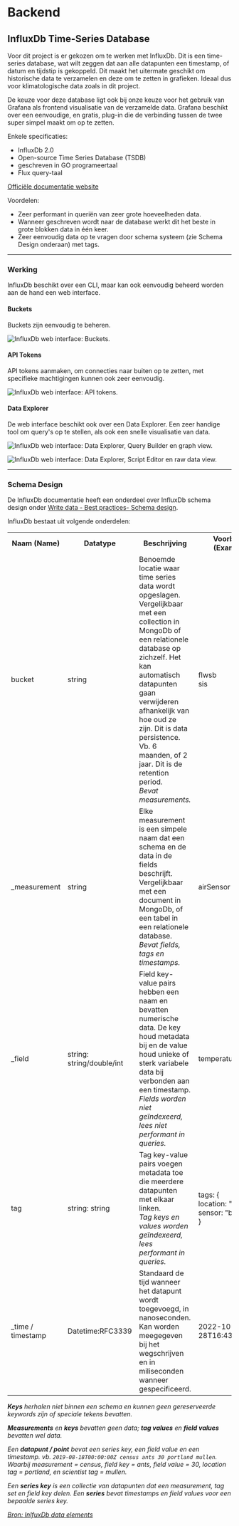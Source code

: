 # Backend

## InfluxDb Time-Series Database

Voor dit project is er gekozen om te werken met InfluxDb.
Dit is een time-series database, wat wilt zeggen dat aan alle datapunten een timestamp, of datum en tijdstip is gekoppeld. Dit maakt het uitermate geschikt om historische data te verzamelen en deze om te zetten in grafieken. Ideaal dus voor klimatologische data zoals in dit project.

De keuze voor deze database ligt ook bij onze keuze voor het gebruik van Grafana als frontend visualisatie van de verzamelde data. Grafana beschikt over een eenvoudige, en gratis, plug-in die de verbinding tussen de twee super simpel maakt om op te zetten.

Enkele specificaties:
- InfluxDb 2.0
- Open-source Time Series Database (TSDB)
- geschreven in GO programeertaal
- Flux query-taal

[Officiële documentatie website](https://www.influxdata.com/_resources/)

Voordelen:
- Zeer performant in queriën van zeer grote hoeveelheden data.
- Wanneer geschreven wordt naar de database werkt dit het beste in grote blokken data in één keer.
- Zeer eenvoudig data op te vragen door schema systeem (zie Schema Design onderaan) met tags.

---

### Werking

InfluxDb beschikt over een CLI, maar kan ook eenvoudig beheerd worden aan de hand een web interface.

#### Buckets

Buckets zijn eenvoudig te beheren.

![InfluxDb web interface: Buckets.](./assets/influxdb-buckets.png 'Figuur : InfluxDb web interface: Buckets.')

#### API Tokens

API tokens aanmaken, om connecties naar buiten op te zetten, met specifieke machtigingen kunnen ook zeer eenvoudig.

![InfluxDb web interface: API tokens.](./assets/influxdb-api-tokens.png 'Figuur : InfluxDb web interface: API tokens.')

#### Data Explorer

De web interface beschikt ook over een Data Explorer. Een zeer handige tool om query's op te stellen, als ook een snelle visualisatie van data.

![InfluxDb web interface: Data Explorer, Query Builder en graph view.](./assets/influxdb-data-explorer-query-builder-graph.png 'Figuur : InfluxDb web interface: Data Explorer, Query Builder en graph.')

![InfluxDb web interface: Data Explorer, Script Editor en raw data view.](./assets/influxdb-data-explorer-script-editor-raw-data.png 'Figuur : InfluxDb web interface: Data Explorer, Script Editor en raw data view.')

---

### Schema Design

De InfluxDb documentatie heeft een onderdeel over InfluxDb schema design onder [Write data - Best practices- Schema design](https://docs.influxdata.com/influxdb/v2.4/write-data/best-practices/schema-design/).

InfluxDb bestaat uit volgende onderdelen:

<table style="width: 100%">
    <colgroup>
        <col span="0" style="width: 15%;">
        <col span="1" style="width: 15%;">
        <col span="2" style="width: 50%;">
        <col span="3" style="width: 30%;">
    </colgroup>
    <tr>
        <th>Naam (Name)</th>
        <th>Datatype</th>
        <th>Beschrijving</th>
        <th>Voorbeeld (Example)</th>
    </tr>
    <tr>
        <td>
            bucket
        </td>
        <td>
            string
        </td>
        <td>
            Benoemde locatie waar time series data wordt opgeslagen. Vergelijkbaar met een collection in MongoDb of een relationele database op zichzelf. Het kan automatisch datapunten gaan verwijderen afhankelijk van hoe oud ze zijn. Dit is data persistence. <br>
            Vb. 6 maanden, of 2 jaar. Dit is de retention period. <br>
            <i>Bevat measurements.</i>
        </td>
        <td>
            flwsb <br>
            sis
        </td>
    </tr>
    <tr>
        <td>
            _measurement
        </td>
        <td>
            string
        </td>
        <td>
            Elke measurement is een simpele naam dat een schema en de data in de fields beschrijft.
            Vergelijkbaar met een document in MongoDb, of een tabel in een relationele database. <br>
            <i>Bevat fields, tags en timestamps.</i>
        </td>
        <td>
            airSensor
        </td>
    </tr>
    <tr>
        <td>
            _field
        </td>
        <td>
            string: string/double/int
        </td>
        <td>
            Field key-value pairs hebben een naam en bevatten numerische data. De key houd metadata bij en de value houd unieke of sterk variabele data bij verbonden aan een timestamp. <br>
            <i>Fields worden niet geïndexeerd, lees niet performant in queries.</i>
        </td>
        <td>
            temperature: 22.5
        </td>
    </tr>
    <tr>
        <td>
            tag
        </td>
        <td>
            string: string
        </td>
        <td>
            Tag key-value pairs voegen metadata toe die meerdere datapunten met elkaar linken. <br>
            <i>Tag keys en values worden geïndexeerd, lees performant in queries.</i>
        </td>
        <td>
            tags: { <br>
              location: "home", <br>
              sensor: "bme280" <br>
            }
        </td>
    </tr>
    <tr>
        <td>
            _time / timestamp
        </td>
        <td>
            Datetime:RFC3339
        </td>
        <td>
            Standaard de tijd wanneer het datapunt wordt toegevoegd, in nanoseconden. Kan worden meegegeven bij het wegschrijven en in miliseconden wanneer gespecificeerd.
        </td>
        <td>
            2022-10-28T16:43:56.175Z
        </td>
    </tr>
</table>



_**Keys** herhalen niet binnen een schema en kunnen geen gereserveerde keywords zijn of speciale tekens bevatten._

_**Measurements** en **keys** bevatten geen data; **tag values** en **field values** bevatten wel data._

_Een **datapunt / point** bevat een series key, een field value en een timestamp.
vb. ```2019-08-18T00:00:00Z census ants 30 portland mullen```. Waarbij measurement = census, field key = ants, field value = 30, location tag = portland, en scientist tag = mullen._

_Een **series key** is een collectie van datapunten dat een measurement, tag set en field key delen.
Een **series** bevat timestamps en field values voor een bepaalde series key._

[_Bron: InlfuxDb data elements_](https://docs.influxdata.com/influxdb/cloud/reference/key-concepts/data-elements/#bucket)

<br>
